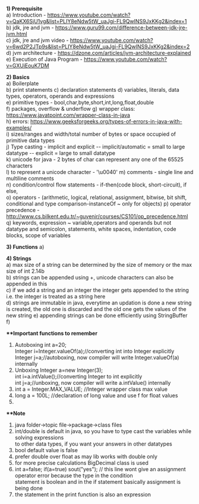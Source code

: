**1) Prerequisite**  
a) Introduction - https://www.youtube.com/watch?v=QaKX6SjU1vg&list=PLIY8eNdw5tW_uaJgi-FL9QwINS9JxKKg2&index=1  
b) jdk, jre and jvm - https://www.guru99.com/difference-between-jdk-jre-jvm.html  
c) jdk, jre and jvm video - https://www.youtube.com/watch?v=6wd2P2JTp9s&list=PLIY8eNdw5tW_uaJgi-FL9QwINS9JxKKg2&index=2  
d) jvm architecture - https://dzone.com/articles/jvm-architecture-explained  
e) Execution of Java Program - https://www.youtube.com/watch?v=GXUiEouK7DM  

**2) Basics**  
a) Boilerplate  
b) print statements
c) declaration statements 
d) variables, literals, data types, operators, operands and expressions   
e) primitive types - bool,char,byte,short,int,long,float,double  
f) packages, overflow & underflow 
g) wrapper class: https://www.javatpoint.com/wrapper-class-in-java  
h) errors: https://www.geeksforgeeks.org/types-of-errors-in-java-with-examples/  
i) sizes/ranges and width/total number of bytes or space occupied of primitive data types  
j) Type casting - implicit and explicit
-- implicit/automatic = small to large datatype
-- explicit = large to small datatype  
k) unicode for java - 2 bytes of char can represent any one of the 65525 characters   
l) to represent a unicode character - '\u0040'
m) comments - single line and multiline comments  
n) condition/control flow statements - if-then(code block, short-circuit), if else,  
o) operators - (arithmetic, logical, relational, assignment, bitwise, bit shift, 
conditional and type comparison-instanceOf ~ only for objects)
p) operator precedence - http://www.cs.bilkent.edu.tr/~guvenir/courses/CS101/op_precedence.html  
q) keywords, expression ~ variable,operators and operands but not datatype and semicolon, statements, 
white spaces, indentation, code blocks, scope of variables  

**3) Functions**
a) 



**4) Strings**  
a) max size of a string can be determined by the size of memory or the max size of int 2.14b  
b) strings can be appended using +, unicode characters can also be appended in this  
c)  if we add a string and an integer the integer gets appended to the string i.e. 
the integer is treated as a string  here  
d) strings are immutable in java, everytime an updation is done a new string is created, the old one 
is discarded and the old one gets the values of the new string
e) appending strings can be done efficiently using StringBuffer  
f) 


  
**\*\*Important functions to remember**  
1) Autoboxing
int a=20;  
Integer i=Integer.valueOf(a);//converting int into Integer explicitly  
Integer j=a;//autoboxing, now compiler will write Integer.valueOf(a) internally
2) Unboxing
Integer a=new Integer(3);    
int i=a.intValue();//converting Integer to int explicitly  
int j=a;//unboxing, now compiler will write a.intValue() internally
3) int a = Integer.MAX_VALUE; //Integer wrapper class max value  
4) long a = 100L; //declaration of long value and use f for float values  
5)


  
**\*\*Note**  
1) java folder->topic file->package->class files  
2) int/double is default in java, so you have to type cast the variables while solving expressions  
to other data types, if you want your answers in other datatypes  
3) bool default value is false  
4) prefer double over float as may lib works with double only  
5) for more precise calculations BigDecimal class is used  
6) int a=false; if(a=true) sout("yes"); // this line wont give an assignment operator error because the type in the condition  
statement is boolean and in the if statement basically assignment is being done  
7) the statement in the print function is also an expression  